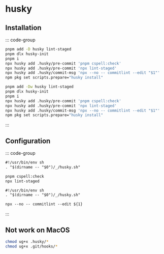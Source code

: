 # husky

## Installation

::: code-group

```bash [Single Repo]
pnpm add -D husky lint-staged
pnpm dlx husky-init
pnpm i
npx husky add .husky/pre-commit 'pnpm cspell:check'
npx husky add .husky/pre-commit 'npx lint-staged'
npx husky add .husky/commit-msg 'npx --no -- commitlint --edit "$1"'
npm pkg set scripts.prepare="husky install"
```

```bash [Monorepo]
pnpm add -Dw husky lint-staged
pnpm dlx husky-init
pnpm i
npx husky add .husky/pre-commit 'pnpm cspell:check'
npx husky add .husky/pre-commit 'npx lint-staged'
npx husky add .husky/commit-msg 'npx --no -- commitlint --edit "$1"'
npm pkg set scripts.prepare="husky install"
```

:::

## Configuration

::: code-group

```txt [pre-commit]
#!/usr/bin/env sh
. "$(dirname -- "$0")/_/husky.sh"

pnpm cspell:check
npx lint-staged
```

```txt [commit-msg]
#!/usr/bin/env sh
. "$(dirname -- "$0")/_/husky.sh"

npx --no -- commitlint --edit ${1}
```

:::

## Not work on MacOS

```bash
chmod ug+x .husky/*
chmod ug+x .git/hooks/*
```
